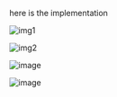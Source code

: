 here is the implementation

![img1](https://github.com/kkarira/react-login-demo/assets/42875693/8f77dfa6-73c6-489f-aca5-1db898a49f6e)


![img2](https://github.com/kkarira/react-login-demo/assets/42875693/776bad4f-3be4-478e-8457-0cf57ec80fba)

![image](https://github.com/kkarira/react-login-demo/assets/42875693/a29e3a43-eaa4-4a61-9e41-1be1ff488032)

![image](https://github.com/kkarira/react-login-demo/assets/42875693/eed032f1-a572-4b7c-ac0c-0772e11d89e8)

